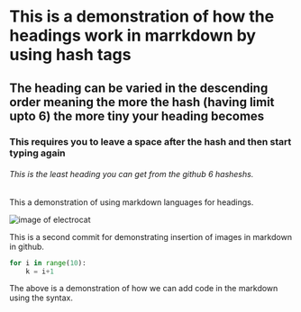 # This is a demonstration of how the headings work in marrkdown by using hash tags

## The heading can be varied in the descending order meaning the more the hash (having limit upto 6) the more tiny your heading becomes

### This requires you to leave a space after the hash and then start typing again

###### This is the least heading you can get from the github 6 hasheshs.

This a demonstration of using markdown languages for headings.

![image of electrocat](https://octodex.github.com/images/electrocat.png)

This is a second commit for demonstrating insertion of images in markdown in github.

``` Python
for i in range(10):
    k = i+1
```
The above is a demonstration of how we can add code in the markdown using the syntax.
